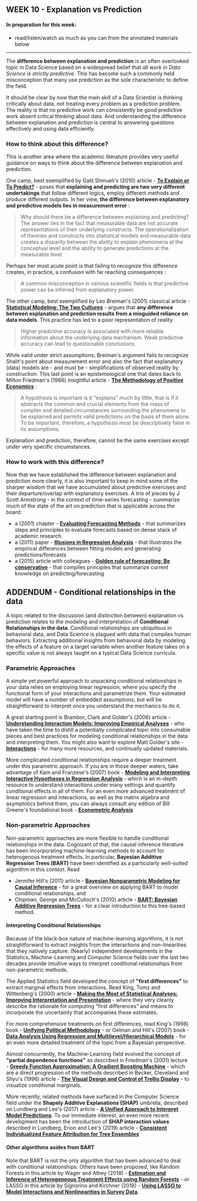 ## WEEK 10 - Explanation vs Prediction


#### In preparation for this week:
* read/listen/watch as much as you can from the annotated materials below

---

The __difference between explanation and prediction__ is an often overlooked topic in Data Science based on a widespread belief that _all  work in Data Science is strictly predictive_. This has become such a commonly held misconception that many use prediction as the sole characteristic to define the field.

It should be clear by now that the main skill of a Data Scientist is thinking critically about data, not treating every problem as a prediction problem. The reality is that no predictive work can consistently be good predictive work absent critical thinking about data. And understanding the difference between explanation and prediction is central to answering questions effectively and using data efficiently.

### How to think about this difference?

This is another area where the academic literature provides very useful guidance on ways to think about the difference between explanation and prediction.

One camp, best exemplified by Galit Shmueli's (2010) article - [__To Explain or To Predict?__](http://projecteuclid.org/download/pdfview_1/euclid.ss/1294167961) - poses that __explaining and predicting are two very different undertakings__ that follow different logics, employ different methods and produce different outputs. In her view, __the difference between explanatory and predictive models lies in measurement error__ :  

> Why should there be a difference between explaining and predicting? The answer lies in the fact that measurable data are not accurate representations of their underlying constructs. The operationalization of theories and constructs into statistical models and measurable data creates a disparity between the ability to explain phenomena at the conceptual level and the ability to generate predictions at the measurable level.

Perhaps her most acute point is that failing to recognize this difference creates, in practice, a confusion with far reaching consequences :

> A common misconception in various scientific fields is that predictive power can be inferred from explanatory power.  

The other camp, best exemplified by Leo Breiman's (2001) classical article - [__Statistical Modeling: The Two Cultures__](https://projecteuclid.org/download/pdf_1/euclid.ss/1009213726) - argues that __any difference between explanation and prediction results from a misguided reliance on data models__. This practice has led to a poor representation of reality

> Higher predictive accuracy is associated with more reliable information about the underlying data mechanism. Weak predictive accuracy can lead to questionable conclusions.

While valid under strict assumptions, Breiman's argument fails to recognize Shalit's point about measurement error and also the fact that explanatory (data) models are - and must be - simplifications of observed reality by construction. This last point is an epistemological one that dates back to Milton Friedman's (1966) insightful article - [__The Methodology of Positive Economics__](http://kimoon.co.kr/gmi/reading/friedman-1966.pdf) :

> A hypothesis is important is it "explains" much by little, that is if it abstracts the common and crucial elements from the mass of complex and detailed circumstances surrounding the phenomena to be explained and permits valid predictions on the basis of them alone. To be important, therefore, a hypothesis must be descriptively false in its assumptions.  

Explanation and prediction, therefore, cannot be the same exercises except under very specific circumstances.

### How to work with this difference?

Now that we have established the difference between explanation and prediction more clearly, it is also important to keep in mind some of the sharper wisdom that we have accumulated about predictive exercises and their departure/overlap with explanatory exercises. A trio of pieces by J Scott Armstrong - in the context of time-series forecasting - summarize much of the state of the art on prediction that is applicable across the board:

*  a (2001) chapter - [__Evaluating Forecasting Methods__](https://repository.upenn.edu/marketing_papers/146/?utm_source=repository.upenn.edu%2Fmarketing_papers%2F146&utm_medium=PDF&utm_campaign=PDFCoverPages) - that summarizes steps and principles to evaluate forecasts based on dense stack of academic research.
* a (2011) paper - [__Illusions in Regression Analysis__](https://repository.upenn.edu/cgi/viewcontent.cgi?article=1190&context=marketing_papers) - that illustrates the empirical differences between fitting models and generating predictions/forecasts
* a (2015) article with colleagues - [__Golden rule of forecasting: Be conservative__](https://www.sciencedirect.com/science/article/pii/S0148296315001459) - that compiles principles that summarize current knowledge on predicting/forecasting

## ADDENDUM - Conditional relationships in the data

A topic related to the discussion (and distinction between) explanation vs prediction relates to the modeling and interpretation of __Conditional Relationships in the data__. Conditional relationships are ubiquitous in behavioral data, and Data Science is plagued with data that compiles human behaviors. Extracting additional insights from behavioral data by modeling the effects of a feature on a target variable when another feature takes on a specific value is not always taught on a typical Data Science curricula.

### Parametric Approaches

A simple yet powerful approach to unpacking conditional relationships in your data relies on employing linear regression, where you specify the functional form of your interactions and parametrize them. Your estimated model will have a number of embedded assumptions, but will be straightforward to interpret once you understand the mechanics to do it.

A great starting point is Brambor, Clark and Golder's (2006) article - [__Understanding Interaction Models: Improving Empirical Analyses__](https://www-jstor-org.ezproxy.cul.columbia.edu/stable/25791835?pq-origsite=summon&seq=1#metadata_info_tab_contents) - who have taken the time to distill a potentially complicated topic into consumable pieces and best practices for modeling conditional relationships in the data and interpreting them. You might also want to explore Matt Golder's site -  [__Interactions__](http://mattgolder.com/interactions) - for many more resources, and continually updated materials.

More complicated conditional relationships require a deeper treatment under this parametric approach. If you are in those deeper waters, take advantage of Kam and Franzese's (2007) book - [__Modeling and Interpreting Interactive Hypotheses in Regression Analysis__](https://www.press.umich.edu/206871/modeling_and_interpreting_interactive_hypotheses_in_regression_analysis) - which is an in-depth resource to understand interactions under many settings and quantify conditional effects in all of them. For an even more advanced treatment of linear regression and interactions, as well as the matrix algebra and asymptotics behind them, you can always consult any edition of Bill Greene's foundational book - [__Econometric Analysis__](https://www.pearson.com/us/higher-education/program/Greene-Econometric-Analysis-8th-Edition/PGM334862.html)

### Non-parametric Approaches

Non-parametric approaches are more flexible to handle conditional relationships in the data. Cognizant of that, the causal inference literature has been incorporating machine-learning methods to account for heterogenous treatment effects. In particular, __Bayesian Additive Regression Trees (BART)__ have been identified as a particularly well-suited algorithm in this context. Read
* Jennifer Hill's (2011) article - [__Bayesian Nonparametric Modeling for Causal Inference__](https://www.tandfonline.com/doi/abs/10.1198/jcgs.2010.08162) - for a great overview on applying BART to model conditional relationships, and
* Chipman, George and McCulloch's (2010) article - [__BART: Bayesian Additive Regression Trees__](https://projecteuclid.org/euclid.aoas/1273584455) - for a clear introduction to this tree-based method.  

#### Interpreting Conditional Relationships

Because of the black-box nature of machine-learning algorithms, it is not straightforward to extract insights from the interactions and non-linearities that they natively capture. (Nearly) independent developments in the Statistics, Machine-Learning and Computer Science fields over the last two decades provide intuitive ways to interpret conditional relationships from non-parametric methods.

The Applied Statistics field developed the concept of __"first differences"__ to extract marginal effects from interactions. Read King, Tomz and Wittenberg's (2000) article - [__Making the Most of Statistical Analyses: Improving Interpretation and Presentation__](https://www.jstor.org/stable/2669316?seq=1) - where they very cleanly describe the rationale for computing "first differences" and means to incorporate the uncertainty that accompanies these estimates.

For more comprehensive treatments on first differences, read King's (1998) book - [__Unifying Political Methodology__](https://www.press.umich.edu/2153576/unifying_political_methodology) - or Gelman and Hill's (2007) book - [__Data Analysis Using Regression and Multilevel/Hierarchical Models__](https://www.cambridge.org/core/books/data-analysis-using-regression-and-multilevelhierarchical-models/32A29531C7FD730C3A68951A17C9D983) - for an even more detailed treatment of the topic from a Bayesian perspective.

Almost concurrently, the Machine-Learning field evolved the concept of __"partial dependence functions"__ as described in Friedman's (2001) lecture - [__Greedy Function Approximation: A Gradient Boosting Machine__](https://www.jstor.org/stable/2699986?seq=1) - which are a direct progression of the methods described in Becker, Cleveland and Shyu's (1996) article - [__The Visual Design and Control of Trellis Display__](http://citeseerx.ist.psu.edu/viewdoc/download?doi=10.1.1.154.7324&rep=rep1&type=pdf) - to visualize conditional marginals.

More recently, related methods have surfaced in the Computer Science field under the __Shapely Additive Explanations (SHAP)__ umbrella, described on Lundberg and Lee's (2017) article - [__A Unified Approach to Interpret Model Predictions__](http://papers.nips.cc/paper/7062-a-unified-approach-to-interpreting-model-predictions.pdf). To our immediate interest, an even more recent development has been the introduction of __SHAP interaction values__ described in Lundberg, Erion and Lee's (2019) article - [__Consistent Individualized Feature Attribution for Tree Ensembles__](https://arxiv.org/pdf/1802.03888.pdf)

#### Other algorithms asides from BART

Note that BART is not the only algorithm that has been advanced to deal with conditional relationships. Others have been proposed, like Random Forests in this article by Wager and Athey (2018) - [__Estimation and Inference of Heterogeneous Treatment Effects using Random Forests__](https://www.tandfonline.com/doi/full/10.1080/01621459.2017.1319839) - or LASSO in this article by Signorino and Kirchner (2018) - [__Using LASSO to Model Interactions and Nonlinearities in Survey Data__](https://www.surveypractice.org/article/2716-using-lasso-to-model-interactions-and-nonlinearities-in-survey-data).
